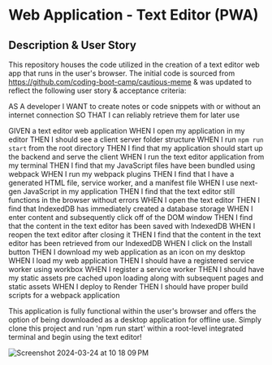 # Web Application - Text Editor (PWA)

## Description & User Story

This repository houses the code utilized in the creation of a text editor web app that runs in the user's browser. The initial code is sourced from https://github.com/coding-boot-camp/cautious-meme & was updated to reflect the following user story & acceptance criteria:

AS A developer
I WANT to create notes or code snippets with or without an internet connection
SO THAT I can reliably retrieve them for later use

GIVEN a text editor web application
WHEN I open my application in my editor
THEN I should see a client server folder structure
WHEN I run `npm run start` from the root directory
THEN I find that my application should start up the backend and serve the client
WHEN I run the text editor application from my terminal
THEN I find that my JavaScript files have been bundled using webpack
WHEN I run my webpack plugins
THEN I find that I have a generated HTML file, service worker, and a manifest file
WHEN I use next-gen JavaScript in my application
THEN I find that the text editor still functions in the browser without errors
WHEN I open the text editor
THEN I find that IndexedDB has immediately created a database storage
WHEN I enter content and subsequently click off of the DOM window
THEN I find that the content in the text editor has been saved with IndexedDB
WHEN I reopen the text editor after closing it
THEN I find that the content in the text editor has been retrieved from our IndexedDB
WHEN I click on the Install button
THEN I download my web application as an icon on my desktop
WHEN I load my web application
THEN I should have a registered service worker using workbox
WHEN I register a service worker
THEN I should have my static assets pre cached upon loading along with subsequent pages and static assets
WHEN I deploy to Render
THEN I should have proper build scripts for a webpack application


This application is fully functional within the user's browser and offers the option of being downloaded as a desktop application for offline use. Simply clone this project and run 'npm run start' within a root-level integrated terminal and begin using the text editor!







![Screenshot 2024-03-24 at 10 18 09 PM](https://github.com/nrasch86/PWATextEditor/assets/145396887/a51aedba-a78d-424f-ae62-d27bb0454f69)

